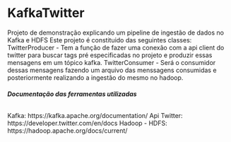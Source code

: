 # KafkaTwitter
Projeto de demonstração explicando um pipeline de ingestão de dados no Kafka e HDFS
Este projeto é constituido das seguintes classes:
TwitterProducer - Tem a função de fazer uma conexão com a api client do twitter para buscar tags pré especificadas no projeto e produzir essas mensagens em um tópico kafka.
TwitterConsumer - Será o consumidor dessas mensagens fazendo um arquivo das menssagens consumidas e posteriormente realizando a ingestão do mesmo no hadoop.

<H6><b>Documentação das ferramentas utilizadas</b></h6>
Kafka: https://kafka.apache.org/documentation/
Api Twitter: https://developer.twitter.com/en/docs
Hadoop - HDFS: https://hadoop.apache.org/docs/current/
